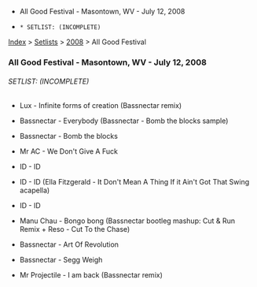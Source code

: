   * All Good Festival - Masontown, WV - July 12, 2008
  *     * SETLIST: (INCOMPLETE)

[Index](https://www.reddit.com/r/bassnectar/wiki/index) >
[Setlists](https://www.reddit.com/r/bassnectar/wiki/interactive/setlists) >
[2008](https://www.reddit.com/r/bassnectar/wiki/interactive/setlists/2008) >
All Good Festival

### All Good Festival - Masontown, WV - July 12, 2008

###### SETLIST: (INCOMPLETE)

  * Lux - Infinite forms of creation (Bassnectar remix)

  * Bassnectar - Everybody (Bassnectar - Bomb the blocks sample)

  * Bassnectar - Bomb the blocks

  * Mr AC - We Don't Give A Fuck

  * ID - ID

  * ID - ID (Ella Fitzgerald - It Don't Mean A Thing If it Ain't Got That Swing acapella)

  * ID - ID

  * Manu Chau - Bongo bong (Bassnectar bootleg mashup: Cut & Run Remix + Reso - Cut To the Chase)

  * Bassnectar - Art Of Revolution

  * Bassnectar - Segg Weigh

  * Mr Projectile - I am back (Bassnectar remix)

